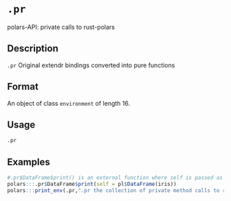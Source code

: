 # `.pr`

polars-API: private calls to rust-polars


## Description

`.pr` 
 Original extendr bindings converted into pure functions


## Format

An object of class `environment` of length 16.


## Usage

```r
.pr
```


## Examples

```r
#.pr$DataFrame$print() is an external function where self is passed as arg
polars:::.pr$DataFrame$print(self = pl$DataFrame(iris))
polars:::print_env(.pr,".pr the collection of private method calls to rust-polars")
```


